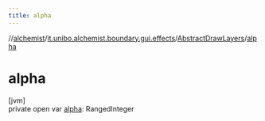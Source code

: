 ```yaml
---
title: alpha
---
```

//[alchemist](../../../index.html)/[it.unibo.alchemist.boundary.gui.effects](../index.html)/[AbstractDrawLayers](index.html)/[alpha](alpha.html)



# alpha



[jvm]\
private open var [alpha](alpha.html): RangedInteger




